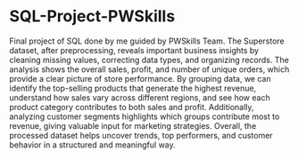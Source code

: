 # SQL-Project-PWSkills
Final project of SQL done by me guided by PWSkills Team.
The Superstore dataset, after preprocessing, reveals important business insights by cleaning missing values, correcting data types, and organizing records. The analysis shows the overall sales, profit, and number of unique orders, which provide a clear picture of store performance. By grouping data, we can identify the top-selling products that generate the highest revenue, understand how sales vary across different regions, and see how each product category contributes to both sales and profit. Additionally, analyzing customer segments highlights which groups contribute most to revenue, giving valuable input for marketing strategies. Overall, the processed dataset helps uncover trends, top performers, and customer behavior in a structured and meaningful way.
